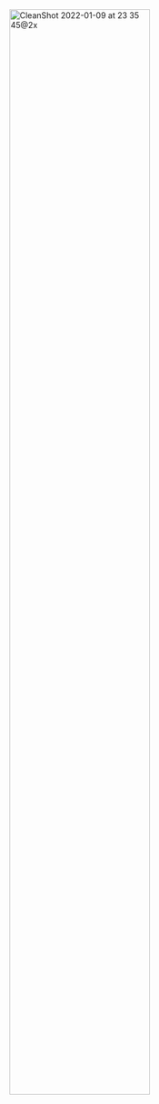 <img width="70%" alt="CleanShot 2022-01-09 at 23 35 45@2x" src="https://user-images.githubusercontent.com/25674959/148686917-f7676e12-7d1e-49a6-adb8-79fca61a0b7b.png">
